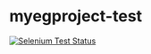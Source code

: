 myegproject-test
================
<a href="https://saucelabs.com/u/skumarsasaie">
  <img src="https://saucelabs.com/buildstatus/skumarsasaie" alt="Selenium Test Status" />
</a>
